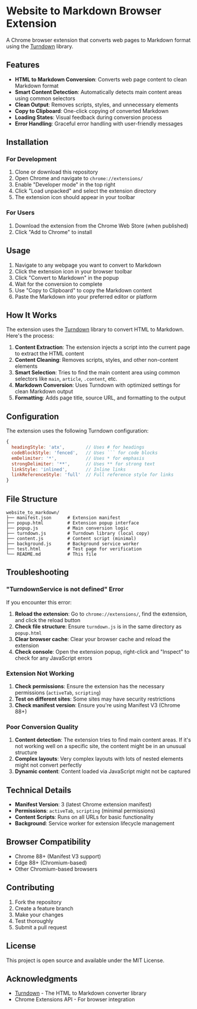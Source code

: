 # Website to Markdown Browser Extension

A Chrome browser extension that converts web pages to Markdown format using the [Turndown](https://github.com/mixmark-io/turndown) library.

## Features

- **HTML to Markdown Conversion**: Converts web page content to clean Markdown format
- **Smart Content Detection**: Automatically detects main content areas using common selectors
- **Clean Output**: Removes scripts, styles, and unnecessary elements
- **Copy to Clipboard**: One-click copying of converted Markdown
- **Loading States**: Visual feedback during conversion process
- **Error Handling**: Graceful error handling with user-friendly messages

## Installation

### For Development

1. Clone or download this repository
2. Open Chrome and navigate to `chrome://extensions/`
3. Enable "Developer mode" in the top right
4. Click "Load unpacked" and select the extension directory
5. The extension icon should appear in your toolbar

### For Users

1. Download the extension from the Chrome Web Store (when published)
2. Click "Add to Chrome" to install

## Usage

1. Navigate to any webpage you want to convert to Markdown
2. Click the extension icon in your browser toolbar
3. Click "Convert to Markdown" in the popup
4. Wait for the conversion to complete
5. Use "Copy to Clipboard" to copy the Markdown content
6. Paste the Markdown into your preferred editor or platform

## How It Works

The extension uses the [Turndown](https://github.com/mixmark-io/turndown) library to convert HTML to Markdown. Here's the process:

1. **Content Extraction**: The extension injects a script into the current page to extract the HTML content
2. **Content Cleaning**: Removes scripts, styles, and other non-content elements
3. **Smart Selection**: Tries to find the main content area using common selectors like `main`, `article`, `.content`, etc.
4. **Markdown Conversion**: Uses Turndown with optimized settings for clean Markdown output
5. **Formatting**: Adds page title, source URL, and formatting to the output

## Configuration

The extension uses the following Turndown configuration:

```javascript
{
  headingStyle: 'atx',        // Uses # for headings
  codeBlockStyle: 'fenced',   // Uses ``` for code blocks
  emDelimiter: '*',           // Uses * for emphasis
  strongDelimiter: '**',      // Uses ** for strong text
  linkStyle: 'inlined',       // Inline links
  linkReferenceStyle: 'full'  // Full reference style for links
}
```

## File Structure

```
website_to_markdown/
├── manifest.json      # Extension manifest
├── popup.html         # Extension popup interface
├── popup.js           # Main conversion logic
├── turndown.js        # Turndown library (local copy)
├── content.js         # Content script (minimal)
├── background.js      # Background service worker
├── test.html          # Test page for verification
└── README.md          # This file
```

## Troubleshooting

### "TurndownService is not defined" Error

If you encounter this error:

1. **Reload the extension**: Go to `chrome://extensions/`, find the extension, and click the reload button
2. **Check file structure**: Ensure `turndown.js` is in the same directory as `popup.html`
3. **Clear browser cache**: Clear your browser cache and reload the extension
4. **Check console**: Open the extension popup, right-click and "Inspect" to check for any JavaScript errors

### Extension Not Working

1. **Check permissions**: Ensure the extension has the necessary permissions (`activeTab`, `scripting`)
2. **Test on different sites**: Some sites may have security restrictions
3. **Check manifest version**: Ensure you're using Manifest V3 (Chrome 88+)

### Poor Conversion Quality

1. **Content detection**: The extension tries to find main content areas. If it's not working well on a specific site, the content might be in an unusual structure
2. **Complex layouts**: Very complex layouts with lots of nested elements might not convert perfectly
3. **Dynamic content**: Content loaded via JavaScript might not be captured

## Technical Details

- **Manifest Version**: 3 (latest Chrome extension manifest)
- **Permissions**: `activeTab`, `scripting` (minimal permissions)
- **Content Scripts**: Runs on all URLs for basic functionality
- **Background**: Service worker for extension lifecycle management

## Browser Compatibility

- Chrome 88+ (Manifest V3 support)
- Edge 88+ (Chromium-based)
- Other Chromium-based browsers

## Contributing

1. Fork the repository
2. Create a feature branch
3. Make your changes
4. Test thoroughly
5. Submit a pull request

## License

This project is open source and available under the MIT License.

## Acknowledgments

- [Turndown](https://github.com/mixmark-io/turndown) - The HTML to Markdown converter library
- Chrome Extensions API - For browser integration